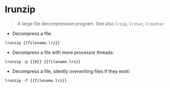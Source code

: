 # lrunzip

> A large file decompression program. See also `lrzip`, `lrztar`, `lrzuntar`.

- Decompress a file:

`lrunzip {{filename.lrz}}`

- Decompress a file with more processor threads:

`lrunzip -p {{8}} {{filename.lrz}}`

- Decompress a file, silently overwriting files if they exist:

`lrunzip -f {{filename.lrz}}`
